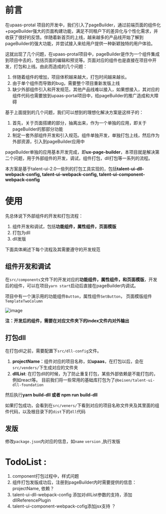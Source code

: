 # 前言
在upaas-protal 项目的开发中，我们引入了pageBuilder，通过前端页面的组件化+pageBuilder强大的页面构建功能，满足不同租户下的差异化与个性化需求，并收获了很好的反馈。伴随着新首页的上线，越来越多的产品线开始了解到pageBuilder的强大功能，并尝试接入来给用户提供一种新颖独特的用户体验。

这就出现了几个问题，在upaas-protal项目中，pageBuilder是作为一个组件集成到项目中去的，包括页面的编辑和预览等。页面对应的组件也是直接在项目中开发，打包和上线。由此而造成的几个问题：
1. 伴随着组件的增加，项目体积越来越大，打包时间越来越长。
2. 由于单个组件而导致的bug，需要整个项目重新发版上线
3. 缺少外部组件引入和开发规范，其他产品线难以接入，如果想接入，其对应的组件代码也需要放到upaas-portal项目中，给pageBuilder的推广造成和大障碍

基于上面提到的几个问题，我们可以想到的理想化解决方案是这样子的：
1. 首先，关于页面搭建的部分，抽离出来，作为一个单独的应用，即关于pageBuilder的那部分功能
2. 制定一套外部组件开发和引入规范。组件单独开发，单独打包上线，然后作为外部资源，引入到pageBuilder应用中

pageBuilder单独的应用基本开发完成，即**ux-page-builder**，本项目就是解决第二个问题，用于外部组件的开发，调试，组件打包，dll打包等一系列的流程。

本方案是基于talent-ui-2.0一些列的打包工具实现的，包括**talent-ui-dll-webpack-config, talent-ui-webpack-config, talent-ui-component-webpack-config**

# 使用
先总体说下外部组件的开发和打包流程：

1. 组件开发和调试，包括**功能组件，属性组件，页面模版**
2. 打包为dll
3. dll发版

下面具体阐述下每个流程及其需要遵守的开发规范

## 组件开发和调试

在`src/components`文件下的开发对应的**功能组件，属性组件，和页面模版**，开发后的组件，可以在项目`yarn start`启动后直接在pageBuilder内调试。


项目中有一个演示用的功能组件`Button`，属性组件`SetButton`， 页面模版组件`TemplateTwoColumn`

![image](http://note.youdao.com/yws/api/personal/file/WEB5e9161ca63d5a4a7f01945962fe7f6b2?method=download&shareKey=179cfd3253b0e34286c04f854cdbfc5c)

**注：开发后的组件，需要在对应文件夹下的index文件内对外输出**

## 打包dll
在打包dll之前，需要配置下`src/dll-config`文件。
1. **projectName**：组件对应的项目名称，如**upaas**，在打包以后，会在`src/venders/`下生成对应的文件夹
2. **dllList**: 在打包dll的时候，为了防止重复打包，某些外部依赖是不能打包的，例如react等。
目前我们将一些常用的基础库打包为了`@beisen/talent-ui-dll-foundation`

然后执行**yarn build-dll 或者 npm run build-dll**

如果打包成功，会看到在`src/veners/`下看到对应的项目名称文件夹及其里面的组件代码，以及根目录下的`dist`下的`dll`代码

## 发版

修改`package.json`内对应的信息，如`name` `version` ,执行发版

# TodoList :
1. component打包过程中，样式问题
2. 组件打包发版成功后，注册到pageBuilder内时需要提供的信息：projectName, 依赖？
3. talent-ui-dll-webpack-config 添加对dllList参数的支持，添加dllReferencePlugin
4. talent-ui-component-webpack-cofig添加jsx支持 ？ 